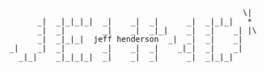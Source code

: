 <pre>
                                                  \|
      _|  _|_|_|_|  _|    _|  _|      _|  _|_|_|   *   
      _|  _|        _|    _|  _|_|    _|  _|    _| |\
      _|  _|_|_|  jeff henderson  _|  _|  _|    _|  
_|    _|  _|        _|    _|  _|    _|_|  _|    _|  
  _|_|    _|_|_|_|  _|    _|  _|      _|  _|_|_|    
                                                    
                                                    </pre>

